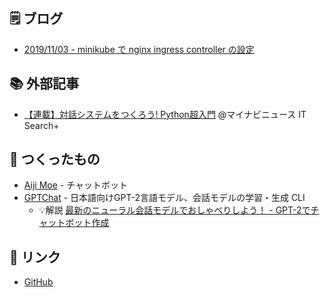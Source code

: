 ## 🗒️ ブログ

- [2019/11/03 - minikube で nginx ingress controller の設定](article/20191103-minikube_nginx_ingress_controller.md)

## 📚 外部記事

- [【連載】対話システムをつくろう! Python超入門](https://news.mynavi.jp/itsearch/series/devsoft/Python.html) @マイナビニュース IT Search+

## 🤖 つくったもの

- [Aiji Moe](https://aijimoe.net) - チャットボット
- [GPTChat](https://github.com/noriyukipy/gptchat) - 日本語向けGPT-2言語モデル、会話モデルの学習・生成 CLI
  - 💡解説 [最新のニューラル会話モデルでおしゃべりしよう！ - GPT-2でチャットボット作成](./article/gptchat_howto_ja.md)

## 🔖 リンク

- [GitHub](https://github.com/noriyukipy)
